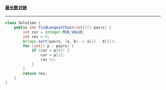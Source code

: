 #### <a href="https://leetcode.cn/problems/maximum-length-of-pair-chain/">最长数对链</a>

--------

```java
class Solution {
    public int findLongestChain(int[][] pairs) {
        int cur = Integer.MIN_VALUE;
        int res = 0;
        Arrays.sort(pairs, (a, b) -> a[1] - b[1]);
        for (int[] p : pairs) {
            if (cur < p[0]) {
                cur = p[1];
                res ++;
            }
        }
        return res;
    }
}
```

